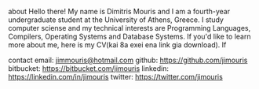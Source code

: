about
Hello there! My name is Dimitris Mouris and I am a fourth-year undergraduate student at the University of Athens, Greece. I study computer sciense and my technical interests are Programming Languages, Compilers, Operating Systems and Database Systems. If you'd like to learn more about me, here is my CV(kai 8a exei ena link gia download).
If 


contact
email: jimmouris@hotmail.com
github: https://github.com/jimouris
bitbucket: https://bitbucket.com/jimouris
linkedin: https://linkedin.com/in/jimouris
twitter: https://twitter.com/jimouris
